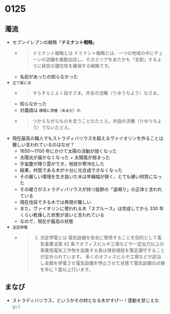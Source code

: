 # 0125

## 濁流

- セブンイレブンの戦略「**ドミナント戦略**」
  - > ドミナント戦略とは ドミナント戦略とは、一つの地域の中にチェーンの店舗を複数出店し、そのエリアをあたかも「支配」するように経営の優位性を確保する戦略です。
  - 名前があったの知らなかった
- `立て板に水`
  - > すらすらとよく話すさま。弁舌の流暢（りゆうちよう）なさま。
  - 知らなかった
  - 対義語は `横板に雨垂（あまだ）れ`
  - > つかえながらものを言うことのたとえ。弁説の流暢（りゆうちよう）でないたとえ。
- 現在最高の職人でもストラディバリウスを超えるヴァイオリンを作ることは難しい言われているのはなぜ？
  - 1650〜1700 年にかけて太陽の活動が弱くなった
  - 太陽光が届かなくなった + 太陽風が弱まった
  - 宇宙塵が降り雲ができ，地球が寒冷化した
  - 結果，材質である木が十分に光合成できなくなった
  - その厳しい環境を生き抜いた木は年輪幅が狭く，とても硬い材質になった
  - その硬さがストラディバリウスが持つ抜群の「遠鳴り」の正体と言われている
  - 現在伐採できる木では再現が難しい
  - また，ヴァイオリンに使われる木「スプルース」は完成してから 330 年くらい乾燥した状態が良いと言われている
  - なので，現在が最高の状態
- `法定停電`
  - > 1. 法定停電とは 電気設備を安全に使用することを目的として電気事業法第 42 条でオフィスビルや工場などや一定出力以上の事業用電気工作物を設置する者は保安規程を策定遵守することが定められています。 多くのオフィスビルや工場などが該当し全館を停電させ電気設備を停止させた状態で電気設備の点検を年に 1 度以上行います。

## まなび

- ストラディバリウス，というかその材となる木がすげー！感動を禁じえない！

